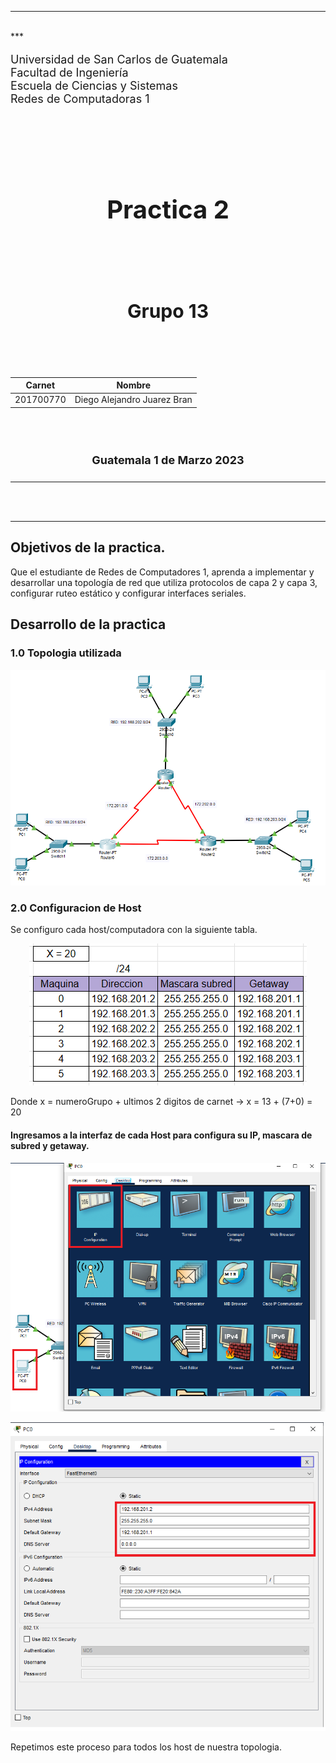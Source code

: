 *** 
<br>
*** 

<p style="font-size: 18px">
Universidad de San Carlos de Guatemala
<br>
Facultad de Ingeniería
<br>
Escuela de Ciencias y Sistemas
<br>
Redes de Computadoras 1
</p>

<br><br><br><br>



<h1 align="center" style="font-size: 40px; font-weight: bold;">Practica 2</h1>

<br><br><br>

<h4 align="center" style="font-size: 30px; font-weight: bold;">Grupo 13</h4>

<br><br>


<div align="center">

| Carnet | Nombre |
| :-: | :-:| 
| 201700770 | Diego Alejandro Juarez Bran |


</div>

<br><br>

<h4 align="center" style="font-size: 18px; font-weight: bold;">Guatemala 1 de Marzo 2023</h4>


*** 
<br><br>
*** 

## Objetivos de la practica.

Que el estudiante de Redes de Computadores 1, aprenda a implementar y  desarrollar una topología de red que utiliza protocolos de capa 2 y capa 3,  configurar ruteo estático y configurar interfaces seriales.

## Desarrollo de la practica

### 1.0 Topologia utilizada
<div align="center">

![Imagen 1 Topologia](./Imagenes/topologia.png)

</div>

### 2.0 Configuracion de Host
Se configuro cada host/computadora con la siguiente tabla.
<div align="center">

![Imagen 2 Tabla](./Imagenes/tablaHost.png)

</div>

Donde x = numeroGrupo + ultimos 2 digitos de carnet -> x = 13 + (7+0) = 20

#### Ingresamos a la interfaz de cada Host para configura su IP, mascara de subred y getaway.
<div align="center">

![Imagen 2 Tabla](./Imagenes/ingresandoInterfaz.png)

</div>

<div align="center">

![Imagen 2 Tabla](./Imagenes/IpConfig.png)

</div>

Repetimos este proceso para todos los host de nuestra topologia.
